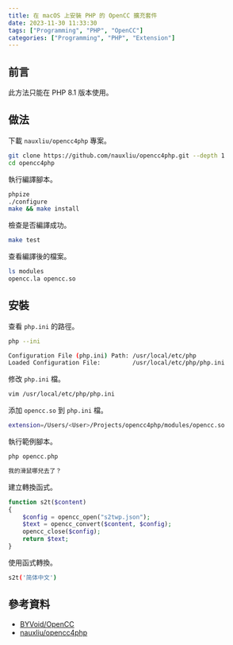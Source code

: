 ```yaml
---
title: 在 macOS 上安裝 PHP 的 OpenCC 擴充套件
date: 2023-11-30 11:33:30
tags: ["Programming", "PHP", "OpenCC"]
categories: ["Programming", "PHP", "Extension"]
---
```


## 前言

此方法只能在 PHP 8.1 版本使用。

## 做法

下載 `nauxliu/opencc4php` 專案。

```bash
git clone https://github.com/nauxliu/opencc4php.git --depth 1
cd opencc4php
```

執行編譯腳本。

```bash
phpize
./configure
make && make install
```

檢查是否編譯成功。

```bash
make test
```

查看編譯後的檔案。

```bash
ls modules                                                              ✔  11:31:38 ▓▒░
opencc.la opencc.so
```

## 安裝

查看 `php.ini` 的路徑。

```bash
php --ini

Configuration File (php.ini) Path: /usr/local/etc/php
Loaded Configuration File:         /usr/local/etc/php/php.ini
```

修改 `php.ini` 檔。

```bash
vim /usr/local/etc/php/php.ini
```

添加 `opencc.so` 到 `php.ini` 檔。

```bash
extension=/Users/<User>/Projects/opencc4php/modules/opencc.so
```

執行範例腳本。

```bash
php opencc.php

我的滑鼠哪兒去了？
```

建立轉換函式。

```php
function s2t($content)
{
    $config = opencc_open("s2twp.json");
    $text = opencc_convert($content, $config);
    opencc_close($config);
    return $text;
}
```

使用函式轉換。

```bash
s2t('简体中文')
```

## 參考資料

- [BYVoid/OpenCC](https://github.com/BYVoid/OpenCC)
- [nauxliu/opencc4php](https://github.com/nauxliu/opencc4php)
